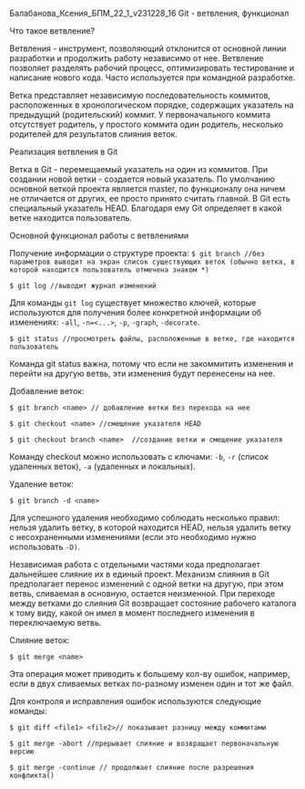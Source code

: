 Балабанова_Ксения_БПМ_22_1_v231228_16
Git - ветвления, функционал

Что такое ветвление?

Ветвления - инструмент, позволяющий отклонится от основной линии разработки и продолжить работу независимо от нее.
Ветвление позволяет разделять рабочий процесс, оптимизировать тестирование и написание нового кода. Часто используется при командной разработке.

Ветка представляет независимую последовательность коммитов, расположенных в хронологическом порядке, содержащих указатель на предыдущий (родительский) коммит. У первоначального коммита отсутствует родитель, у простого коммита один родитель, несколько родителей для результатов слияния веток.

Реализация ветвления в Git

Ветка в Git - перемещаемый указатель на один из коммитов. При создании новой ветки - создается новый указатель.
По умолчанию основной веткой проекта является master, по функционалу она ничем не отличается от других, ее просто принято считать главной.
В Git есть специальный указатель HEAD. Благодаря ему Git определяет в какой ветке находится пользователь.

Основной функционал работы с ветвлениями

Получение информации о структуре проекта:
`$ git branch //без параметров выводит на экран список существующих веток (обычно ветка, в которой находится пользователь отмечена знаком *)`

`$ git log //выводит журнал изменений`

Для команды `git log` существует множество ключей, которые используются для получения более конкретной информации об изменениях: `-all`, `-n=<...>`,
`-p`, `-graph`, `-decorate`.

`$ git status //просмотреть файлы, расположенные в ветке, где находится пользователь`

Команда git status важна, потому что если не закоммитить изменения и перейти на другую ветвь, эти изменения будут перенесены на нее.

Добавление веток:

`$ git branch <name> // добавление ветки без перехода на нее`

`$ git checkout <name> //смещение указателя HEAD`

`$ git checkout branch <name>  //создание ветки и смещение указателя`

Команду checkout можно использовать с ключами: `-b`, `-r` (список удаленных веток), `-a` (удаленных и локальных).

Удаление веток:

`$ git branch -d <name>`

Для успешного удаления необходимо соблюдать несколько правил: нельзя удалить ветку, в которой находится HEAD, нельзя удалить ветку с несохраненными изменениями (если это необходимо нужно использовать `-D)`.

Независимая работа с отдельными частями кода предполагает дальнейшее слияние их в единый проект. Механизм слияния в Git предполагает перенос изменений с одной ветки на другую, при этом ветвь, сливаемая в основную, остается неизменной. При переходе между ветками до слияния Git возвращает состояние рабочего каталога к тому виду, какой он имел в момент последнего изменения в переключаемую ветвь.

Слияние веток:

`$ git merge <name>`

Эта операция может приводить к большему кол-ву ошибок, например, если в двух сливаемых ветках по-разному изменен один и тот же файл.

Для контроля и исправления ошибок используются следующие команды:

`$ git diff <file1> <file2>// показывает разницу между коммитами`

`$ git merge -abort //прерывает слияние и возвращает первоначальную версию`

`$ git merge -continue // продолжает слияние после разрешения конфликта()`

